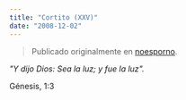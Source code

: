 ```yaml
---
title: "Cortito (XXV)"
date: "2008-12-02"
---
```


> Publicado originalmente en [noesporno](/noesporno).

_"Y dijo Dios: Sea la luz; y fue la luz"._

Génesis, 1:3

